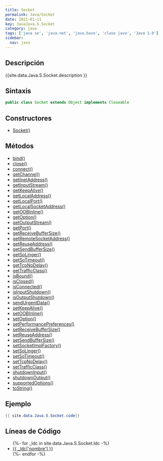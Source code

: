 ```yaml
---
title: Socket
permalink: Java/Socket
date: 2021-01-11
key: JavaJava.S.Socket
category: java
tags: ['java se', 'java.net', 'java.base', 'clase java', 'Java 1.0']
sidebar: 
  nav: java
---
```


## Descripción
{{site.data.Java.S.Socket.description }}

## Sintaxis
~~~java
public class Socket extends Object implements Closeable
~~~

## Constructores
* [Socket()](/Java/Socket/Socket/)

## Métodos
* [bind()](/Java/Socket/bind)
* [close()](/Java/Socket/close)
* [connect()](/Java/Socket/connect)
* [getChannel()](/Java/Socket/getChannel)
* [getInetAddress()](/Java/Socket/getInetAddress)
* [getInputStream()](/Java/Socket/getInputStream)
* [getKeepAlive()](/Java/Socket/getKeepAlive)
* [getLocalAddress()](/Java/Socket/getLocalAddress)
* [getLocalPort()](/Java/Socket/getLocalPort)
* [getLocalSocketAddress()](/Java/Socket/getLocalSocketAddress)
* [getOOBInline()](/Java/Socket/getOOBInline)
* [getOption()](/Java/Socket/getOption)
* [getOutputStream()](/Java/Socket/getOutputStream)
* [getPort()](/Java/Socket/getPort)
* [getReceiveBufferSize()](/Java/Socket/getReceiveBufferSize)
* [getRemoteSocketAddress()](/Java/Socket/getRemoteSocketAddress)
* [getReuseAddress()](/Java/Socket/getReuseAddress)
* [getSendBufferSize()](/Java/Socket/getSendBufferSize)
* [getSoLinger()](/Java/Socket/getSoLinger)
* [getSoTimeout()](/Java/Socket/getSoTimeout)
* [getTcpNoDelay()](/Java/Socket/getTcpNoDelay)
* [getTrafficClass()](/Java/Socket/getTrafficClass)
* [isBound()](/Java/Socket/isBound)
* [isClosed()](/Java/Socket/isClosed)
* [isConnected()](/Java/Socket/isConnected)
* [isInputShutdown()](/Java/Socket/isInputShutdown)
* [isOutputShutdown()](/Java/Socket/isOutputShutdown)
* [sendUrgentData()](/Java/Socket/sendUrgentData)
* [setKeepAlive()](/Java/Socket/setKeepAlive)
* [setOOBInline()](/Java/Socket/setOOBInline)
* [setOption()](/Java/Socket/setOption)
* [setPerformancePreferences()](/Java/Socket/setPerformancePreferences)
* [setReceiveBufferSize()](/Java/Socket/setReceiveBufferSize)
* [setReuseAddress()](/Java/Socket/setReuseAddress)
* [setSendBufferSize()](/Java/Socket/setSendBufferSize)
* [setSocketImplFactory()](/Java/Socket/setSocketImplFactory)
* [setSoLinger()](/Java/Socket/setSoLinger)
* [setSoTimeout()](/Java/Socket/setSoTimeout)
* [setTcpNoDelay()](/Java/Socket/setTcpNoDelay)
* [setTrafficClass()](/Java/Socket/setTrafficClass)
* [shutdownInput()](/Java/Socket/shutdownInput)
* [shutdownOutput()](/Java/Socket/shutdownOutput)
* [supportedOptions()](/Java/Socket/supportedOptions)
* [toString()](/Java/Socket/toString)

## Ejemplo
~~~java
{{ site.data.Java.S.Socket.code}}
~~~

## Líneas de Código
<ul>
{%- for _ldc in site.data.Java.S.Socket.ldc -%}
   <li>
       <a href="{{_ldc['url'] }}">{{ _ldc['nombre'] }}</a>
   </li>
{%- endfor -%}
</ul>
